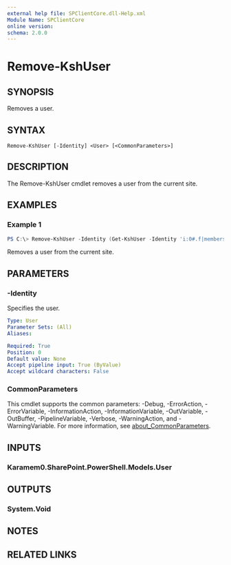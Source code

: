 ```yaml
---
external help file: SPClientCore.dll-Help.xml
Module Name: SPClientCore
online version:
schema: 2.0.0
---
```


# Remove-KshUser

## SYNOPSIS
Removes a user.

## SYNTAX

```
Remove-KshUser [-Identity] <User> [<CommonParameters>]
```

## DESCRIPTION
The Remove-KshUser cmdlet removes a user from the current site.

## EXAMPLES

### Example 1
```powershell
PS C:\> Remove-KshUser -Identity (Get-KshUser -Identity 'i:0#.f|membership|admin@example.onmicrosoft.com')
```

Removes a user from the current site.

## PARAMETERS

### -Identity
Specifies the user.

```yaml
Type: User
Parameter Sets: (All)
Aliases:

Required: True
Position: 0
Default value: None
Accept pipeline input: True (ByValue)
Accept wildcard characters: False
```

### CommonParameters
This cmdlet supports the common parameters: -Debug, -ErrorAction, -ErrorVariable, -InformationAction, -InformationVariable, -OutVariable, -OutBuffer, -PipelineVariable, -Verbose, -WarningAction, and -WarningVariable. For more information, see [about_CommonParameters](http://go.microsoft.com/fwlink/?LinkID=113216).

## INPUTS

### Karamem0.SharePoint.PowerShell.Models.User

## OUTPUTS

### System.Void

## NOTES

## RELATED LINKS
